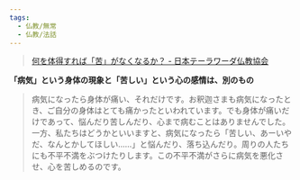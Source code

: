 ```yaml
---
tags:
  - 仏教/無常
  - 仏教/法話
---
```

>[何を体得すれば「苦」がなくなるか？ - 日本テーラワーダ仏教協会](https://j-theravada.com/dhamma/kougi/kougi-158/)

**「病気」という身体の現象と「苦しい」という心の感情は、別のもの**

>病気になったら身体が痛い、それだけです。お釈迦さまも病気になったとき、ご自分の身体はとても痛かったといわれています。でも身体が痛いだけであって、悩んだり苦しんだり、心まで病むことはありませんでした。一方、私たちはどうかといいますと、病気になったら「苦しい、あーいやだ、なんとかしてほしい……」と悩んだり、落ち込んだり。周りの人たちにも不平不満をぶつけたりします。この不平不満がさらに病気を悪化させ、心を苦しめるのです。

